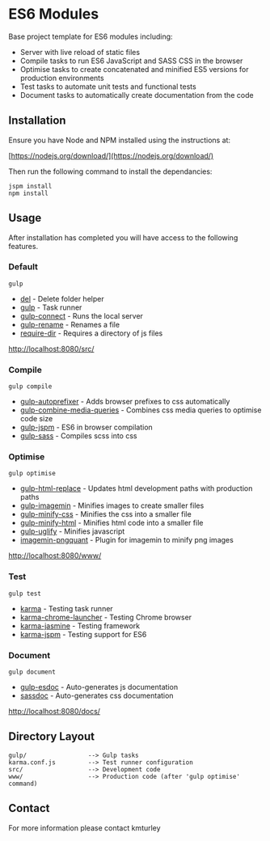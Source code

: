 # ES6 Modules

Base project template for ES6 modules including:

* Server with live reload of static files
* Compile tasks to run ES6 JavaScript and SASS CSS in the browser
* Optimise tasks to create concatenated and minified ES5 versions for production environments
* Test tasks to automate unit tests and functional tests
* Document tasks to automatically create documentation from the code

## Installation

Ensure you have Node and NPM installed using the instructions at:

[https://nodejs.org/download/](https://nodejs.org/download/)

Then run the following command to install the dependancies:

    jspm install
    npm install
    
## Usage
    
After installation has completed you will have access to the following features.
    
### Default

    gulp

* [del](https://github.com/sindresorhus/del) - Delete folder helper
* [gulp](https://github.com/gulpjs/gulp) - Task runner
* [gulp-connect](https://github.com/AveVlad/gulp-connect) - Runs the local server
* [gulp-rename](https://github.com/hparra/gulp-rename) - Renames a file
* [require-dir](https://github.com/aseemk/requireDir) - Requires a directory of js files

[http://localhost:8080/src/](http://localhost:8080/src/)

### Compile

    gulp compile

* [gulp-autoprefixer](https://github.com/sindresorhus/gulp-autoprefixer) - Adds browser prefixes to css automatically
* [gulp-combine-media-queries](https://github.com/konitter/gulp-combine-media-queries) - Combines css media queries to optimise code size
* [gulp-jspm](https://github.com/brillout/gulp-jspm) - ES6 in browser compilation
* [gulp-sass](https://github.com/dlmanning/gulp-sass) - Compiles scss into css

### Optimise

    gulp optimise

* [gulp-html-replace](https://github.com/VFK/gulp-html-replace) - Updates html development paths with production paths
* [gulp-imagemin](https://github.com/sindresorhus/gulp-imagemin) - Minifies images to create smaller files
* [gulp-minify-css](https://github.com/murphydanger/gulp-minify-css) - Minifies the css into a smaller file
* [gulp-minify-html](https://github.com/murphydanger/gulp-minify-html) - Minifies html code into a smaller file
* [gulp-uglify](https://github.com/terinjokes/gulp-uglify) - Minifies javascript
* [imagemin-pngquant](https://github.com/imagemin/imagemin-pngquant) - Plugin for imagemin to minify png images

[http://localhost:8080/www/](http://localhost:8080/www/)

### Test

    gulp test

* [karma](https://github.com/karma-runner/karma) - Testing task runner
* [karma-chrome-launcher](https://github.com/karma-runner/karma-chrome-launcher) - Testing Chrome browser
* [karma-jasmine](https://github.com/karma-runner/karma-jasmine) - Testing framework
* [karma-jspm](https://github.com/Workiva/karma-jspm) - Testing support for ES6

### Document

    gulp document

* [gulp-esdoc](https://github.com/nanopx/gulp-esdoc) - Auto-generates js documentation
* [sassdoc](https://github.com/SassDoc/sassdoc) - Auto-generates css documentation

[http://localhost:8080/docs/](http://localhost:8080/docs/)

## Directory Layout

    gulp/                 --> Gulp tasks
    karma.conf.js         --> Test runner configuration
    src/                  --> Development code
    www/                  --> Production code (after 'gulp optimise' command)

## Contact

For more information please contact kmturley